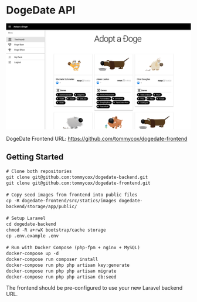 # DogeDate API

![Main](dogedate.png)

DogeDate Frontend URL: https://github.com/tommycox/dogedate-frontend

## Getting Started

```shell
# Clone both repositories
git clone git@github.com:tommycox/dogedate-backend.git
git clone git@github.com:tommycox/dogedate-frontend.git

# Copy seed images from frontend into public files
cp -R dogedate-frontend/src/statics/images dogedate-backend/storage/app/public/

# Setup Laravel
cd dogedate-backend
chmod -R a+rwX bootstrap/cache storage
cp .env.example .env

# Run with Docker Compose (php-fpm + nginx + MySQL)
docker-compose up -d
docker-compose run composer install
docker-compose run php php artisan key:generate
docker-compose run php php artisan migrate
docker-compose run php php artisan db:seed
```

The frontend should be pre-configured to use your new Laravel backend URL.
